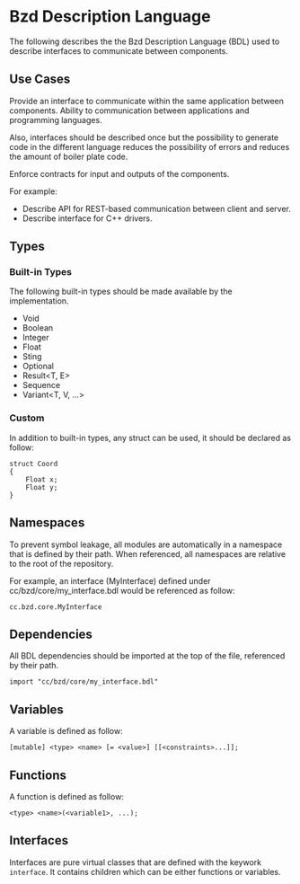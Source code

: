# Bzd Description Language

The following describes the the Bzd Description Language (BDL) used to describe interfaces to communicate between components.

## Use Cases

Provide an interface to communicate within the same application between components.
Ability to communication between applications and programming languages.

Also, interfaces should be described once but the possibility to generate code in the different
language reduces the possibility of errors and reduces the amount of boiler plate code.

Enforce contracts for input and outputs of the components.

For example:
- Describe API for REST-based communication between client and server.
- Describe interface for C++ drivers.

## Types

### Built-in Types

The following built-in types should be made available by the implementation.

- Void
- Boolean
- Integer
- Float
- Sting
- Optional<T>
- Result<T, E>
- Sequence<T>
- Variant<T, V, ...>

### Custom

In addition to built-in types, any struct can be used, it should be declared as follow:
```
struct Coord
{
	Float x;
	Float y;
}
```

## Namespaces

To prevent symbol leakage, all modules are automatically in a namespace that is defined by their path.
When referenced, all namespaces are relative to the root of the repository.

For example, an interface (MyInterface) defined under cc/bzd/core/my_interface.bdl would be referenced
as follow:
```
cc.bzd.core.MyInterface
```

## Dependencies

All BDL dependencies should be imported at the top of the file, referenced by their path.
```
import "cc/bzd/core/my_interface.bdl"
```

## Variables

A variable is defined as follow:
```
[mutable] <type> <name> [= <value>] [[<constraints>...]];
```

## Functions

A function is defined as follow:
```
<type> <name>(<variable1>, ...);
```

## Interfaces

Interfaces are pure virtual classes that are defined with the keywork `interface`.
It contains children which can be either functions or variables.